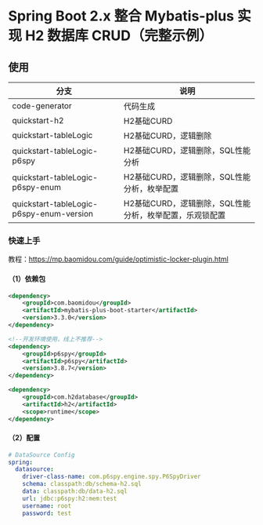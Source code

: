 # Spring Boot 2.x 整合 Mybatis-plus 实现 H2 数据库 CRUD（完整示例）


## 使用

| 分支 | 说明 |
|---|---|
| code-generator | 代码生成 |
| quickstart-h2 | H2基础CURD |
| quickstart-tableLogic | H2基础CURD，逻辑删除 |
| quickstart-tableLogic-p6spy | H2基础CURD，逻辑删除，SQL性能分析 |
| quickstart-tableLogic-p6spy-enum | H2基础CURD，逻辑删除，SQL性能分析，枚举配置 |
| quickstart-tableLogic-p6spy-enum-version | H2基础CURD，逻辑删除，SQL性能分析，枚举配置，乐观锁配置 |


### 快速上手

教程：https://mp.baomidou.com/guide/optimistic-locker-plugin.html

#### （1）依赖包
```xml
<dependency>
    <groupId>com.baomidou</groupId>
    <artifactId>mybatis-plus-boot-starter</artifactId>
    <version>3.3.0</version>
</dependency>

<!--开发环境使用，线上不推荐-->
<dependency>
    <groupId>p6spy</groupId>
    <artifactId>p6spy</artifactId>
    <version>3.8.7</version>
</dependency>

<dependency>
    <groupId>com.h2database</groupId>
    <artifactId>h2</artifactId>
    <scope>runtime</scope>
</dependency>
```

#### （2）配置
```yaml
# DataSource Config
spring:
  datasource:
    driver-class-name: com.p6spy.engine.spy.P6SpyDriver
    schema: classpath:db/schema-h2.sql
    data: classpath:db/data-h2.sql
    url: jdbc:p6spy:h2:mem:test
    username: root
    password: test
```
